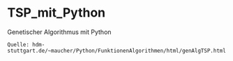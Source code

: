 # TSP_mit_Python

Genetischer Algorithmus mit Python

```
Quelle: hdm-stuttgart.de/~maucher/Python/FunktionenAlgorithmen/html/genAlgTSP.html
```